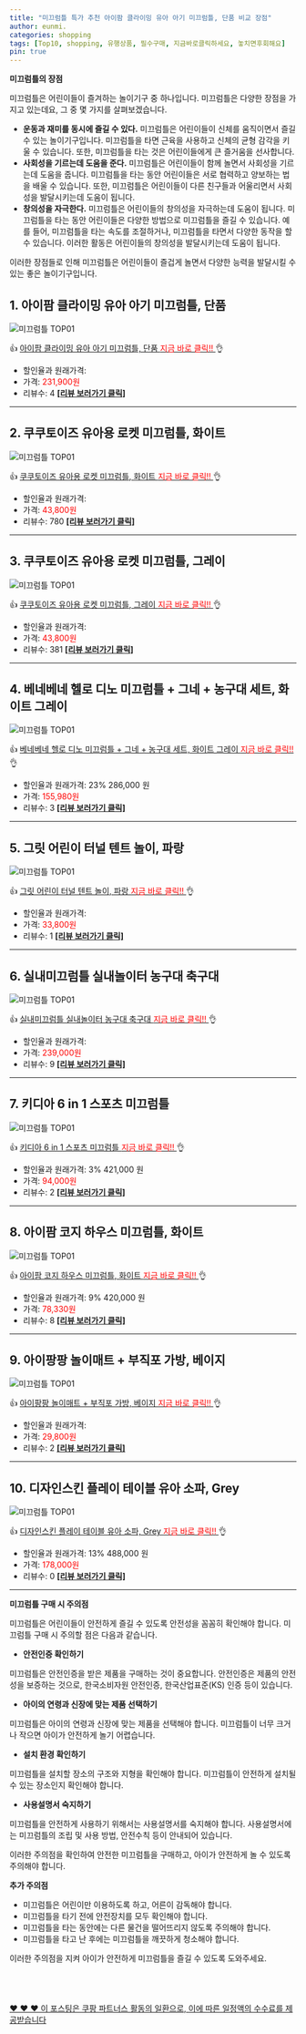 ```yaml
---
title: "미끄럼틀 특가 추천 아이팜 클라이밍 유아 아기 미끄럼틀, 단품 비교 장점"
author: eunmi.
categories: shopping
tags: [Top10, shopping, 유행상품, 필수구매, 지금바로클릭하세요, 놓치면후회해요]
pin: true
---
```

**미끄럼틀의 장점**

미끄럼틀은 어린이들이 즐겨하는 놀이기구 중 하나입니다. 미끄럼틀은 다양한 장점을 가지고 있는데요, 그 중 몇 가지를 살펴보겠습니다.

* **운동과 재미를 동시에 즐길 수 있다.** 미끄럼틀은 어린이들이 신체를 움직이면서 즐길 수 있는 놀이기구입니다. 미끄럼틀을 타면 근육을 사용하고 신체의 균형 감각을 키울 수 있습니다. 또한, 미끄럼틀을 타는 것은 어린이들에게 큰 즐거움을 선사합니다.
* **사회성을 기르는데 도움을 준다.** 미끄럼틀은 어린이들이 함께 놀면서 사회성을 기르는데 도움을 줍니다. 미끄럼틀을 타는 동안 어린이들은 서로 협력하고 양보하는 법을 배울 수 있습니다. 또한, 미끄럼틀은 어린이들이 다른 친구들과 어울리면서 사회성을 발달시키는데 도움이 됩니다.
* **창의성을 자극한다.** 미끄럼틀은 어린이들의 창의성을 자극하는데 도움이 됩니다. 미끄럼틀을 타는 동안 어린이들은 다양한 방법으로 미끄럼틀을 즐길 수 있습니다. 예를 들어, 미끄럼틀을 타는 속도를 조절하거나, 미끄럼틀을 타면서 다양한 동작을 할 수 있습니다. 이러한 활동은 어린이들의 창의성을 발달시키는데 도움이 됩니다.

이러한 장점들로 인해 미끄럼틀은 어린이들이 즐겁게 놀면서 다양한 능력을 발달시킬 수 있는 좋은 놀이기구입니다.

   

## 1. 아이팜 클라이밍 유아 아기 미끄럼틀, 단품

![미끄럼틀 TOP01](https://thumbnail10.coupangcdn.com/thumbnails/remote/230x230ex/image/vendor_inventory/eca9/79cec0ab984ed7df1a8ffaf8436abf6fe1729368ebf941f98a4856486d52.jpg)


👍 [아이팜 클라이밍 유아 아기 미끄럼틀, 단품 <font color=red> 지금 바로 클릭!! </font> ](https://link.coupang.com/re/AFFSDP?lptag=AF3617701&subid=GithubCoopas&pageKey=6848467460&traceid=V0-153&itemId=16305412000&vendorItemId=85421891134) 👌 


- 할인율과 원래가격: 
- 가격: <span style='color:red'>231,900원</span>
- 리뷰수: 4  [**[리뷰 보러가기 클릭]**](https://link.coupang.com/re/AFFSDP?lptag=AF3617701&subid=GithubCoopas&pageKey=6848467460&traceid=V0-153&itemId=16305412000&vendorItemId=85421891134)

---


   

## 2. 쿠쿠토이즈 유아용 로켓 미끄럼틀, 화이트

![미끄럼틀 TOP01](https://thumbnail10.coupangcdn.com/thumbnails/remote/230x230ex/image/retail/images/2019/11/06/11/2/5ba0d216-d6da-4c0d-8b26-9ef0b11f1676.jpg)


👍 [쿠쿠토이즈 유아용 로켓 미끄럼틀, 화이트 <font color=red> 지금 바로 클릭!! </font> ](https://link.coupang.com/re/AFFSDP?lptag=AF3617701&subid=GithubCoopas&pageKey=331600787&traceid=V0-153&itemId=1059548908&vendorItemId=5536045979) 👌 


- 할인율과 원래가격: 
- 가격: <span style='color:red'>43,800원</span>
- 리뷰수: 780  [**[리뷰 보러가기 클릭]**](https://link.coupang.com/re/AFFSDP?lptag=AF3617701&subid=GithubCoopas&pageKey=331600787&traceid=V0-153&itemId=1059548908&vendorItemId=5536045979)

---


   

## 3. 쿠쿠토이즈 유아용 로켓 미끄럼틀, 그레이

![미끄럼틀 TOP01](https://thumbnail7.coupangcdn.com/thumbnails/remote/230x230ex/image/retail/images/493870535039353-530c054c-f898-4b8d-b7ea-bf66fa76fbc5.jpg)


👍 [쿠쿠토이즈 유아용 로켓 미끄럼틀, 그레이 <font color=red> 지금 바로 클릭!! </font> ](https://link.coupang.com/re/AFFSDP?lptag=AF3617701&subid=GithubCoopas&pageKey=331600787&traceid=V0-153&itemId=1059548892&vendorItemId=5536045939) 👌 


- 할인율과 원래가격: 
- 가격: <span style='color:red'>43,800원</span>
- 리뷰수: 381  [**[리뷰 보러가기 클릭]**](https://link.coupang.com/re/AFFSDP?lptag=AF3617701&subid=GithubCoopas&pageKey=331600787&traceid=V0-153&itemId=1059548892&vendorItemId=5536045939)

---


   

## 4. 베네베네 헬로 디노 미끄럼틀 + 그네 + 농구대 세트, 화이트 그레이

![미끄럼틀 TOP01](https://thumbnail9.coupangcdn.com/thumbnails/remote/230x230ex/image/rs_quotation_api/2dc2/bb7c481837850811f08725e621766f9a2a8b28356302da327d9db90347ab.jpg)


👍 [베네베네 헬로 디노 미끄럼틀 + 그네 + 농구대 세트, 화이트 그레이 <font color=red> 지금 바로 클릭!! </font> ](https://link.coupang.com/re/AFFSDP?lptag=AF3617701&subid=GithubCoopas&pageKey=4361050498&traceid=V0-153&itemId=5128881181&vendorItemId=72438304237) 👌 


- 할인율과 원래가격: 23%  286,000   원
- 가격: <span style='color:red'>155,980원</span>
- 리뷰수: 3  [**[리뷰 보러가기 클릭]**](https://link.coupang.com/re/AFFSDP?lptag=AF3617701&subid=GithubCoopas&pageKey=4361050498&traceid=V0-153&itemId=5128881181&vendorItemId=72438304237)

---


   

## 5. 그릿 어린이 터널 텐트 놀이, 파랑

![미끄럼틀 TOP01](https://thumbnail10.coupangcdn.com/thumbnails/remote/230x230ex/image/rs_quotation_api/nmyfb7hu/552a2609b077440483c5676e69047c65.jpg)


👍 [그릿 어린이 터널 텐트 놀이, 파랑 <font color=red> 지금 바로 클릭!! </font> ](https://link.coupang.com/re/AFFSDP?lptag=AF3617701&subid=GithubCoopas&pageKey=5269206983&traceid=V0-153&itemId=7505063428&vendorItemId=77259890437) 👌 


- 할인율과 원래가격: 
- 가격: <span style='color:red'>33,800원</span>
- 리뷰수: 1  [**[리뷰 보러가기 클릭]**](https://link.coupang.com/re/AFFSDP?lptag=AF3617701&subid=GithubCoopas&pageKey=5269206983&traceid=V0-153&itemId=7505063428&vendorItemId=77259890437)

---


   

## 6. 실내미끄럼틀 실내놀이터 농구대 축구대

![미끄럼틀 TOP01](https://thumbnail7.coupangcdn.com/thumbnails/remote/230x230ex/image/vendor_inventory/34d4/4b1813aefc693fffcd643777b81fada69c276bdb1dfc0e0c4e954a69f3ba.JPG)


👍 [실내미끄럼틀 실내놀이터 농구대 축구대 <font color=red> 지금 바로 클릭!! </font> ](https://link.coupang.com/re/AFFSDP?lptag=AF3617701&subid=GithubCoopas&pageKey=7665793322&traceid=V0-153&itemId=20435206343&vendorItemId=87516088118) 👌 


- 할인율과 원래가격: 
- 가격: <span style='color:red'>239,000원</span>
- 리뷰수: 9  [**[리뷰 보러가기 클릭]**](https://link.coupang.com/re/AFFSDP?lptag=AF3617701&subid=GithubCoopas&pageKey=7665793322&traceid=V0-153&itemId=20435206343&vendorItemId=87516088118)

---


   

## 7. 키디아 6 in 1 스포츠 미끄럼틀

![미끄럼틀 TOP01](https://thumbnail8.coupangcdn.com/thumbnails/remote/230x230ex/image/rs_quotation_api/mwzpc9nd/1e0827f37e434f7481ee7cda1de086c9.jpg)


👍 [키디아 6 in 1 스포츠 미끄럼틀 <font color=red> 지금 바로 클릭!! </font> ](https://link.coupang.com/re/AFFSDP?lptag=AF3617701&subid=GithubCoopas&pageKey=6077856703&traceid=V0-153&itemId=11251580339&vendorItemId=78528659119) 👌 


- 할인율과 원래가격: 3%  421,000   원
- 가격: <span style='color:red'>94,000원</span>
- 리뷰수: 2  [**[리뷰 보러가기 클릭]**](https://link.coupang.com/re/AFFSDP?lptag=AF3617701&subid=GithubCoopas&pageKey=6077856703&traceid=V0-153&itemId=11251580339&vendorItemId=78528659119)

---


   

## 8. 아이팜 코지 하우스 미끄럼틀, 화이트

![미끄럼틀 TOP01](https://thumbnail10.coupangcdn.com/thumbnails/remote/230x230ex/image/retail/images/2021/09/24/14/4/edd4b470-90ac-4888-979b-7f55ad9b4d70.jpg)


👍 [아이팜 코지 하우스 미끄럼틀, 화이트 <font color=red> 지금 바로 클릭!! </font> ](https://link.coupang.com/re/AFFSDP?lptag=AF3617701&subid=GithubCoopas&pageKey=6091444205&traceid=V0-153&itemId=11358524603&vendorItemId=78634875265) 👌 


- 할인율과 원래가격: 9%  420,000   원
- 가격: <span style='color:red'>78,330원</span>
- 리뷰수: 8  [**[리뷰 보러가기 클릭]**](https://link.coupang.com/re/AFFSDP?lptag=AF3617701&subid=GithubCoopas&pageKey=6091444205&traceid=V0-153&itemId=11358524603&vendorItemId=78634875265)

---


   

## 9. 아이팡팡 놀이매트 + 부직포 가방, 베이지

![미끄럼틀 TOP01](https://thumbnail8.coupangcdn.com/thumbnails/remote/230x230ex/image/retail/images/2021/05/26/11/0/c6e819ab-ce1b-4dac-ad78-812950c3780f.jpg)


👍 [아이팡팡 놀이매트 + 부직포 가방, 베이지 <font color=red> 지금 바로 클릭!! </font> ](https://link.coupang.com/re/AFFSDP?lptag=AF3617701&subid=GithubCoopas&pageKey=5573503420&traceid=V0-153&itemId=8885273426&vendorItemId=76171945714) 👌 


- 할인율과 원래가격: 
- 가격: <span style='color:red'>29,800원</span>
- 리뷰수: 2  [**[리뷰 보러가기 클릭]**](https://link.coupang.com/re/AFFSDP?lptag=AF3617701&subid=GithubCoopas&pageKey=5573503420&traceid=V0-153&itemId=8885273426&vendorItemId=76171945714)

---


   

## 10. 디자인스킨 플레이 테이블 유아 소파, Grey

![미끄럼틀 TOP01](https://thumbnail8.coupangcdn.com/thumbnails/remote/230x230ex/image/retail/images/2020/09/17/15/9/e25b3917-d635-45c9-9725-964b53daef86.jpg)


👍 [디자인스킨 플레이 테이블 유아 소파, Grey <font color=red> 지금 바로 클릭!! </font> ](https://link.coupang.com/re/AFFSDP?lptag=AF3617701&subid=GithubCoopas&pageKey=2139495717&traceid=V0-153&itemId=3633556216&vendorItemId=71619113470) 👌 


- 할인율과 원래가격: 13%  488,000   원
- 가격: <span style='color:red'>178,000원</span>
- 리뷰수: 0  [**[리뷰 보러가기 클릭]**](https://link.coupang.com/re/AFFSDP?lptag=AF3617701&subid=GithubCoopas&pageKey=2139495717&traceid=V0-153&itemId=3633556216&vendorItemId=71619113470)

---
**미끄럼틀 구매 시 주의점**

미끄럼틀은 어린이들이 안전하게 즐길 수 있도록 안전성을 꼼꼼히 확인해야 합니다. 미끄럼틀 구매 시 주의할 점은 다음과 같습니다.

* **안전인증 확인하기**

미끄럼틀은 안전인증을 받은 제품을 구매하는 것이 중요합니다. 안전인증은 제품의 안전성을 보증하는 것으로, 한국소비자원 안전인증, 한국산업표준(KS) 인증 등이 있습니다.

* **아이의 연령과 신장에 맞는 제품 선택하기**

미끄럼틀은 아이의 연령과 신장에 맞는 제품을 선택해야 합니다. 미끄럼틀이 너무 크거나 작으면 아이가 안전하게 놀기 어렵습니다.

* **설치 환경 확인하기**

미끄럼틀을 설치할 장소의 구조와 지형을 확인해야 합니다. 미끄럼틀이 안전하게 설치될 수 있는 장소인지 확인해야 합니다.

* **사용설명서 숙지하기**

미끄럼틀을 안전하게 사용하기 위해서는 사용설명서를 숙지해야 합니다. 사용설명서에는 미끄럼틀의 조립 및 사용 방법, 안전수칙 등이 안내되어 있습니다.

이러한 주의점을 확인하여 안전한 미끄럼틀을 구매하고, 아이가 안전하게 놀 수 있도록 주의해야 합니다.

**추가 주의점**

* 미끄럼틀은 어린이만 이용하도록 하고, 어른이 감독해야 합니다.
* 미끄럼틀을 타기 전에 안전장치를 모두 확인해야 합니다.
* 미끄럼틀을 타는 동안에는 다른 물건을 떨어뜨리지 않도록 주의해야 합니다.
* 미끄럼틀을 타고 난 후에는 미끄럼틀을 깨끗하게 청소해야 합니다.

이러한 주의점을 지켜 아이가 안전하게 미끄럼틀을 즐길 수 있도록 도와주세요.<br><br><br><br><br> [ ❤ ❤ ❤ 이 포스팅은 쿠팡 파트너스 활동의 일환으로, 이에 따른 일정액의 수수료를 제공받습니다](https://link.coupang.com/a/bcEFyh)